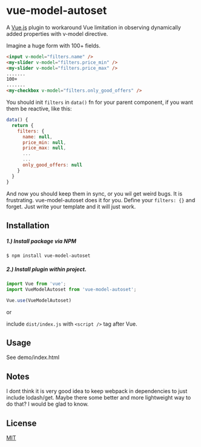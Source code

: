 # vue-model-autoset

A [Vue.js](http://vuejs.org) plugin to workaround Vue limitation in observing dynamically added properties with v-model directive.

Imagine a huge form with 100+ fields.

```html
<input v-model="filters.name" />
<my-slider v-model="filters.price_min" />
<my-slider v-model="filters.price_max" />
.......
100+
.......
<my-checkbox v-model="filters.only_good_offers" />
```

You should init `filters` in `data()` fn for your parent component, if you want them be reactive, like this:
```js
data() {
  return {
    filters: {
      name: null,
      price_min: null,
      price_max: null,
      ...
      ...
      only_good_offers: null
    }
  }
}
```

And now you should keep them in sync, or you wil get weird bugs.
It is frustrating.
vue-model-autoset does it for you. Define your `filters: {}` and forget.
Just write your template and it will just work.

## Installation

##### 1.) Install package via NPM

```
$ npm install vue-model-autoset
```

##### 2.) Install plugin within project.
```js
import Vue from 'vue';
import VueModelAutoset from 'vue-model-autoset';

Vue.use(VueModelAutoset)
```

or

include `dist/index.js` with `<script />` tag after Vue.

## Usage

See demo/index.html

## Notes

I dont think it is very good idea to keep webpack in dependencies to just include lodash/get. Maybe there some better and more lightweight way to do that? I would be glad to know.

## License

[MIT](http://opensource.org/licenses/MIT)
